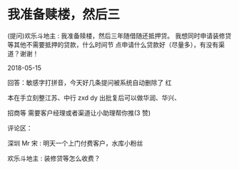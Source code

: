 # 我准备赎楼，然后三

(提问)欢乐斗地主 : 我准备赎楼，然后三年随借随还抵押贷。 我想同时申请装修贷等其他不需要抵押的贷款，什么时间节 点申请什么贷款好（尽量多），有没有渠道？谢谢！

2018-05-15

回答：敏感字打拼音，今天好几条提问被系统自动删除了 红

本在手立刻整江苏、中行 zxd dy 出批复后可以做华润、华兴、

招商等 需要客户经理或者渠道让小助理帮你推(3 赞)

评论区：

深圳 Mr 宋 : 明天一个上门付费客户，水库小粉丝

欢乐斗地主 : 装修贷等怎么收费？